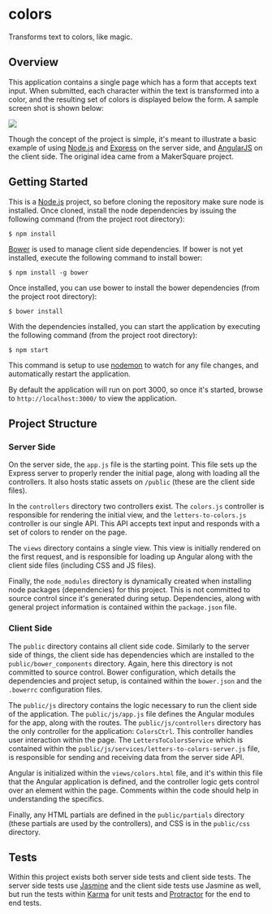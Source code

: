 # colors #

Transforms text to colors, like magic.

## Overview ##

This application contains a single page which has a form that accepts text input.
When submitted, each character within the text is transformed into a color, and
the resulting set of colors is displayed below the form. A sample screen shot
is shown below:

<img src="https://cloud.githubusercontent.com/assets/1596740/3622216/7994a23e-0e2c-11e4-8d30-b06dc86dfa99.png">

Though the concept of the project is simple, it's meant to illustrate a basic
example of using [Node.js](http://nodejs.org/) and [Express](http://expressjs.com/)
on the server side, and [AngularJS](https://angularjs.org/) on the client side.
The original idea came from a MakerSquare project.

## Getting Started ##

This is a [Node.js](http://nodejs.org/) project, so before cloning the repository
make sure node is installed. Once cloned, install the node dependencies by
issuing the following command (from the project root directory):

`$ npm install`

[Bower](http://bower.io/) is used to manage client side dependencies. If bower
is not yet installed, execute the following command to install bower:

`$ npm install -g bower`

Once installed, you can use bower to install the bower dependencies (from the
project root directory):

`$ bower install`

With the dependencies installed, you can start the application by executing
the following command (from the project root directory):

`$ npm start`

This command is setup to use [nodemon](http://nodemon.io/) to watch for any
file changes, and automatically restart the application.

By default the application will run on port 3000, so once it's started, browse
to `http://localhost:3000/` to view the application.

## Project Structure ##

### Server Side ###

On the server side, the `app.js` file is the starting point. This file sets up
the Express server to properly render the initial page, along with loading
all the controllers. It also hosts static assets on `/public` (these are the
client side files).

In the `controllers` directory two controllers exist. The `colors.js` controller
is responsible for rendering the initial view, and the `letters-to-colors.js`
controller is our single API. This API accepts text input and responds with a set
of colors to render on the page.

The `views` directory contains a single view. This view is initially
rendered on the first request, and is responsible for loading up Angular along
with the client side files (including CSS and JS files).

Finally, the `node_modules` directory is dynamically created when installing
node packages (dependencies) for this project. This is not committed to source
control since it's generated during setup. Dependencies, along with general
project information is contained within the `package.json` file.

### Client Side ###

The `public` directory contains all client side code. Similarly to the server
side of things, the client side has dependencies which are installed to
the `public/bower_components` directory. Again, here this directory is not
committed to source control. Bower configuration, which details the dependencies
and project setup, is contained within the `bower.json` and the `.bowerrc`
configuration files.

The `public/js` directory contains the logic necessary to run the client
side of the application. The `public/js/app.js` file defines the Angular modules
for the app, along with the routes. The `public/js/controllers` directory
has the only controller for the application: `ColorsCtrl`. This controller
handles user interaction within the page. The `LettersToColorsService` which
is contained within the `public/js/services/letters-to-colors-server.js` file,
is responsible for sending and receiving data from the server side API.

Angular is initialized within the `views/colors.html` file, and it's within
this file that the Angular application is defined, and the controller logic
gets control over an element within the page. Comments within the code should
help in understanding the specifics.

Finally, any HTML partials are defined in the `public/partials` directory
(these partials are used by the controllers), and CSS is in the `public/css`
directory.

## Tests ##

Within this project exists both server side tests and client side tests. The
server side tests use [Jasmine](http://jasmine.github.io/) and the client
side tests use Jasmine as well, but run the tests within
[Karma](https://github.com/karma-runner/karma) for unit tests and
[Protractor](https://github.com/angular/protractor) for the end to end tests.
